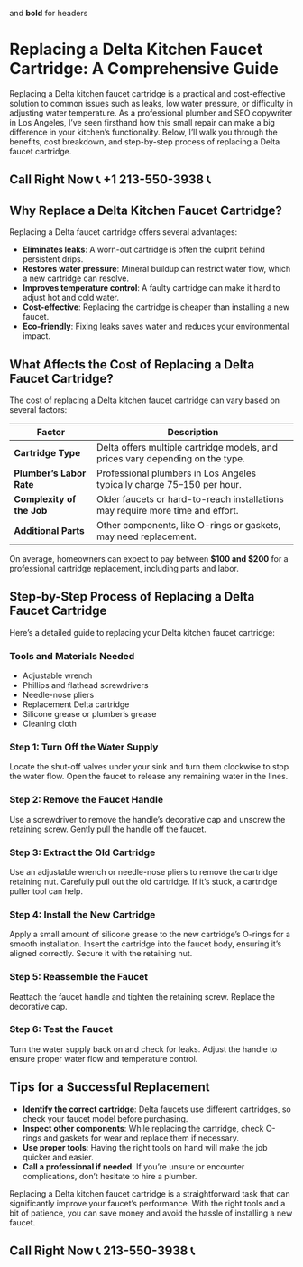  and **bold** for headers
# Replacing a Delta Kitchen Faucet Cartridge: A Comprehensive Guide

Replacing a Delta kitchen faucet cartridge is a practical and cost-effective solution to common issues such as leaks, low water pressure, or difficulty in adjusting water temperature. As a professional plumber and SEO copywriter in Los Angeles, I’ve seen firsthand how this small repair can make a big difference in your kitchen’s functionality. Below, I’ll walk you through the benefits, cost breakdown, and step-by-step process of replacing a Delta faucet cartridge.

## Call Right Now 📞 +1 213-550-3938 📞

## Why Replace a Delta Kitchen Faucet Cartridge?

Replacing a Delta faucet cartridge offers several advantages:
- **Eliminates leaks**: A worn-out cartridge is often the culprit behind persistent drips.
- **Restores water pressure**: Mineral buildup can restrict water flow, which a new cartridge can resolve.
- **Improves temperature control**: A faulty cartridge can make it hard to adjust hot and cold water.
- **Cost-effective**: Replacing the cartridge is cheaper than installing a new faucet.
- **Eco-friendly**: Fixing leaks saves water and reduces your environmental impact.

## What Affects the Cost of Replacing a Delta Faucet Cartridge?

The cost of replacing a Delta kitchen faucet cartridge can vary based on several factors:

| **Factor**               | **Description**                                                                 |
|--------------------------|---------------------------------------------------------------------------------|
| **Cartridge Type**       | Delta offers multiple cartridge models, and prices vary depending on the type. |
| **Plumber’s Labor Rate** | Professional plumbers in Los Angeles typically charge $75–$150 per hour.       |
| **Complexity of the Job**| Older faucets or hard-to-reach installations may require more time and effort.  |
| **Additional Parts**     | Other components, like O-rings or gaskets, may need replacement.               |

On average, homeowners can expect to pay between **$100 and $200** for a professional cartridge replacement, including parts and labor.

## Step-by-Step Process of Replacing a Delta Faucet Cartridge

Here’s a detailed guide to replacing your Delta kitchen faucet cartridge:

### Tools and Materials Needed
- Adjustable wrench
- Phillips and flathead screwdrivers
- Needle-nose pliers
- Replacement Delta cartridge
- Silicone grease or plumber’s grease
- Cleaning cloth

### Step 1: Turn Off the Water Supply
Locate the shut-off valves under your sink and turn them clockwise to stop the water flow. Open the faucet to release any remaining water in the lines.

### Step 2: Remove the Faucet Handle
Use a screwdriver to remove the handle’s decorative cap and unscrew the retaining screw. Gently pull the handle off the faucet.

### Step 3: Extract the Old Cartridge
Use an adjustable wrench or needle-nose pliers to remove the cartridge retaining nut. Carefully pull out the old cartridge. If it’s stuck, a cartridge puller tool can help.

### Step 4: Install the New Cartridge
Apply a small amount of silicone grease to the new cartridge’s O-rings for a smooth installation. Insert the cartridge into the faucet body, ensuring it’s aligned correctly. Secure it with the retaining nut.

### Step 5: Reassemble the Faucet
Reattach the faucet handle and tighten the retaining screw. Replace the decorative cap.

### Step 6: Test the Faucet
Turn the water supply back on and check for leaks. Adjust the handle to ensure proper water flow and temperature control.

## Tips for a Successful Replacement
- **Identify the correct cartridge**: Delta faucets use different cartridges, so check your faucet model before purchasing.
- **Inspect other components**: While replacing the cartridge, check O-rings and gaskets for wear and replace them if necessary.
- **Use proper tools**: Having the right tools on hand will make the job quicker and easier.
- **Call a professional if needed**: If you’re unsure or encounter complications, don’t hesitate to hire a plumber.

Replacing a Delta kitchen faucet cartridge is a straightforward task that can significantly improve your faucet’s performance. With the right tools and a bit of patience, you can save money and avoid the hassle of installing a new faucet.
## Call Right Now 📞 213-550-3938 📞